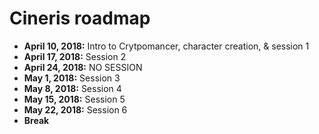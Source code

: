 # Cineris roadmap

- **April 10, 2018:** Intro to Crytpomancer, character creation, & session 1
- **April 17, 2018:** Session 2
- **April 24, 2018:** NO SESSION
- **May 1, 2018:** Session 3
- **May 8, 2018:** Session 4
- **May 15, 2018:** Session 5
- **May 22, 2018:** Session 6
- **Break**
